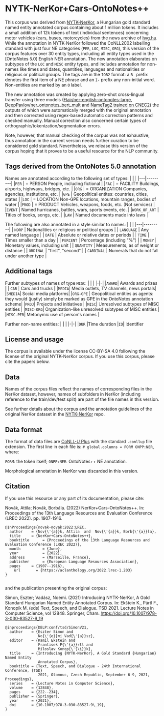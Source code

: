 
# NYTK-NerKor+Cars-OntoNotes++

This corpus was derived from [NYTK-NerKor](https://github.com/nytud/NYTK-NerKor), a Hungarian gold standard named entity annotated corpus containing about 1 million tokens. 
It includes a small addition of 12k tokens of text (individual sentences) concerning motor vehicles (cars, buses, motorcycles) from the news archive of [hvg.hu](hvg.hu).
While the annotation in NYTK-NerKor followed the CoNLL2002 labelling standard with just four NE categories (`PER`, `LOC`, `MISC`, `ORG`), this version of the corpus features over 30 entity types, including all entity types used in the [OntoNotes 5.0] English NER annotation.
The new annotation elaborates on subtypes of the `LOC` and `MISC` entity types, and includes annotation for non-names like times and dates, quantities, languages and nationalities or religious or political groups.
The tags are in the `IOB2` format: a `B-` prefix denotes the first item of a NE phrase and an `I-` prefix any non-initial word. Non-entities are marked by an `O` label. 

The new annotation was created by applying zero-shot cross-lingual transfer using three models ([Flair/ner-english-ontonotes-large](https://huggingface.co/flair/ner-english-ontonotes-large), [DeepPavlov/ner_ontonotes_bert_mult](http://docs.deeppavlov.ai/en/master/features/models/ner.html) and [NameTag2 trained on CNEC2](https://ufal.mff.cuni.cz/nametag/2)) the outputs of which were automatically merged with the original annotation and then corrected using regex-based automatic correction patterns and checked manually. Manual correction also concerned certain types of  orthographic/tokenization/segmentation errors.

Note, however, that manual checking of the corpus was not exhaustive, thus annotation in the current version needs further curation to be considered gold standard. Nevertheless, we release this version of the corpus hoping that it proves to be a useful resource for the NLP community.

## Tags derived from the OntoNotes 5.0 annotation

Names are annotated according to the following set of types:
| | | 
|---|---------|
|`PER` | = PERSON People, including fictional |
|`FAC` | = FACILITY Buildings, airports, highways, bridges, etc. |
|`ORG` | = ORGANIZATION Companies, agencies, institutions, etc. |
|`GPE` | Geopolitical entites: countries, cities, states |
|`LOC` | = LOCATION Non-GPE locations, mountain ranges, bodies of water |
|`PROD` | = PRODUCT Vehicles, weapons, foods, etc. (Not services) |
|`EVENT` | Named hurricanes, battles, wars, sports events, etc. |
|`WORK_OF_ART` | Titles of books, songs, etc. |
|`LAW` | Named documents made into laws  |

The following are also annotated in a style similar to names:
| | | 
|---|---------|
| `NORP` | Nationalities or religious or political groups |
| `LANGUAGE` | Any named language |
| `DATE` | Absolute or relative dates or periods |
| `TIME` | Times smaller than a day |
| `PERCENT` | Percentage (including "%") |
| `MONEY` | Monetary values, including unit |
| `QUANTITY` | Measurements, as of weight or distance |
| `ORDINAL` | "first", "second" |
| `CARDINAL` | Numerals that do not fall under another type |

## Additional tags
Further subtypes of names of type `MISC`:
| | |
|-|-|
|`AWARD`| Awards and prizes |
| `CAR` | Cars and trucks |
|`MEDIA`| Media outlets, TV channels, news portals|
|`SMEDIA`| Social media platforms|
|`ORG-GPE` | Geopolitical entities as agents: they would (justly) simply be marked as GPE in the OntoNotes annotation scheme|
|`PROJ`| Projects and initiatives |
|`MISC`| Unresolved subtypes of MISC entities |
|`MISC-ORG`| Organization-like unresolved subtypes of MISC entities |
|`MISC-PER`| Metonymic use of person's names |

Further non-name entities:
| | |
|-|-|
|`DUR` |Time duration
|`ID`| identifier
 
## License and usage

The corpus is available under the license CC-BY-SA 4.0 following the license of the original NYTK-NerKor corpus. If you use this corpus, please cite the papers below. 

## Data

Names of the corpus files reflect the names of corresponding files in the NerKor dataset, however, names of subfolders in NerKor (including reference to the train/dev/test split) are part of the file names in this version. 

See further details about the corpus and the annotation guidelines of the original NerKor dataset in the [NYTK-NerKor](https://github.com/nytud/NYTK-NerKor) repo.

## Data format

The format of data files are [CoNLL-U Plus](https://universaldependencies.org/ext-format.html) with the standard `.conllup` file extension. The first line in each file is: `# global.columns = FORM ONPP:NER`, where:

`FORM`: the token itself;
`ONPP:NER`: OntoNotes++ NE annotation.

Morphological annotation in NerKor was discarded in this version.

## Citation

If you use this resource or any part of its documentation, please cite:

Novák, Attila; Novák, Borbála. (2022) NerKor+Cars-OntoNotes++. In: Proceedings of the 13th Language Resources and Evaluation Conference (LREC 2022). pp. 1907-1916.

```
@InProceedings{novak-novak:2022:LREC,
  author    = {Nov{\'{a}}k, Attila  and  Nov{\'{a}}k, Borb{\'{a}}la},
  title     = {NerKor+Cars-OntoNotes++},
  booktitle      = {Proceedings of the 13th Language Resources and Evaluation Conference (LREC 2022)},
  month          = {June},
  year           = {2022},
  address        = {Marseille, France},
  publisher      = {European Language Resources Association},
  pages     = {1907--1916},
    url       = {https://aclanthology.org/2022.lrec-1.203}
}


```

and the publication presenting the original corpus:

Simon, Eszter; Vadász, Noémi. (2021) Introducing NYTK-NerKor, A Gold Standard Hungarian Named Entity Annotated Corpus. In: Ekštein K., Pártl F., Konopík M. (eds) Text, Speech, and Dialogue. TSD 2021. Lecture Notes in Computer Science, vol 12848. Springer, Cham. https://doi.org/10.1007/978-3-030-83527-9_19


```
@inproceedings{DBLP:conf/tsd/SimonV21,
  author    = {Eszter Simon and
               No{\'{e}}mi Vad{\'{a}}sz},
  editor    = {Kamil Ekstein and
               Frantisek P{\'{a}}rtl and
               Miloslav Konop{\'{\i}}k},
  title     = {Introducing {NYTK-NerKor}, A Gold Standard {Hungarian} Named Entity
               Annotated Corpus},
  booktitle = {Text, Speech, and Dialogue - 24th International Conference, {TSD}
               2021, Olomouc, Czech Republic, September 6-9, 2021, Proceedings},
  series    = {Lecture Notes in Computer Science},
  volume    = {12848},
  pages     = {222--234},
  publisher = {Springer},
  year      = {2021},
  doi       = {10.1007/978-3-030-83527-9\_19},
}
```

